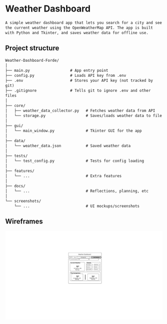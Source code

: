 # Weather Dashboard
    A simple weather dashboard app that lets you search for a city and see the current weather using the OpenWeatherMap API. The app is built with Python and Tkinter, and saves weather data for offline use.

## Project structure 
```
Weather-Dashboard-Forde/
│
├── main.py                  # App entry point
├── config.py                # Loads API key from .env
├── .env                     # Stores your API key (not tracked by git)
├── .gitignore               # Tells git to ignore .env and other files
│
├── core/
│   ├── weather_data_collector.py   # Fetches weather data from API
│   └── storage.py                  # Saves/loads weather data to file
│
├── gui/
│   └── main_window.py              # Tkinter GUI for the app
│
├── data/
│   └── weather_data.json           # Saved weather data
│
├── tests/
│   └── test_config.py              # Tests for config loading
│
├── features/
│   └── ...                         # Extra features
│
├── docs/
│   └── ...                         # Reflections, planning, etc
│
└── screenshots/
    └── ...                         # UI mockups/screenshots
```

## Wireframes 

![App Wireframe](screenshots/Wireframe_wk13.png)
